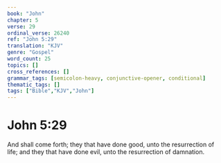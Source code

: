 ```yaml
---
book: "John"
chapter: 5
verse: 29
ordinal_verse: 26240
ref: "John 5:29"
translation: "KJV"
genre: "Gospel"
word_count: 25
topics: []
cross_references: []
grammar_tags: [semicolon-heavy, conjunctive-opener, conditional]
thematic_tags: []
tags: ["Bible","KJV","John"]
---
```


# John 5:29

And shall come forth; they that have done good, unto the resurrection of life; and they that have done evil, unto the resurrection of damnation.
